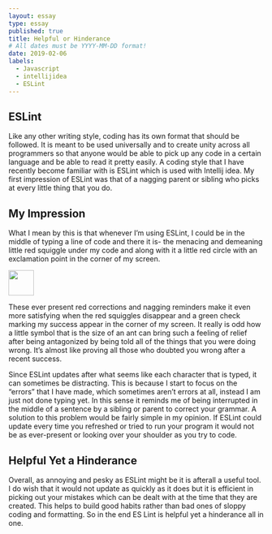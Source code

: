 ```yaml
---
layout: essay
type: essay
published: true
title: Helpful or Hinderance
# All dates must be YYYY-MM-DD format!
date: 2019-02-06
labels:
  - Javascript
  - intellijidea
  - ESLint
---
```


## ESLint
Like any other writing style, coding has its own format that should be followed. It is meant to be used universally and to create unity across all programmers so that anyone would be able to pick up any code in a certain language and be able to read it pretty easily. A coding style that I have recently become familiar with is ESLint which is used with Intellij idea. My first impression of ESLint was that of a nagging parent or sibling who picks at every little thing that you do.

## My Impression
What I mean by this is that whenever I’m using ESLint, I could be in the middle of typing a line of code and there it is- the menacing and demeaning little red squiggle under my code and along with it a little red circle with an exclamation point in the corner of my screen. 

<img class="red squiggle" src="../images/redunderline.JPG" width="50">

These ever present red corrections and nagging reminders make it even more satisfying when the red squiggles disappear and a green check marking my success appear in the corner of my screen. It really is odd how a little symbol that is the size of an ant can bring such a feeling of relief after being antagonized by being told all of the things that you were doing wrong. It’s almost like proving all those who doubted you wrong after a recent success. 

Since ESLint updates after what seems like each character that is typed, it can sometimes be distracting. This is because I start to focus on the “errors” that I have made, which sometimes aren’t errors at all, instead I am just not done typing yet. In this sense it reminds me of being interrupted in the middle of a sentence by a sibling or parent to correct your grammar. A solution to this problem would be fairly simple in my opinion. If ESLint could update every time you refreshed or tried to run your program it would not be as ever-present or looking over your shoulder as you try to code. 

## Helpful Yet a Hinderance
Overall, as annoying and pesky as ESLint might be it is afterall a useful tool. I do wish that it would not update as quickly as it does but it is efficient in picking out your mistakes which can be dealt with at the time that they are created. This helps to build good habits rather than bad ones of sloppy coding and formatting. So in the end ES Lint is helpful yet a hinderance all in one.
